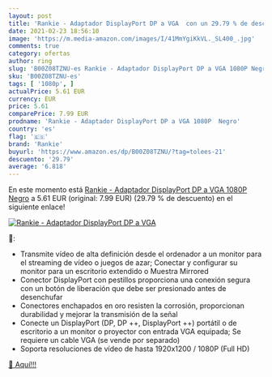 ```yaml
---
layout: post
title: 'Rankie - Adaptador DisplayPort DP a VGA  con un 29.79 % de descuento'
date: 2021-02-23 18:56:10
image: 'https://m.media-amazon.com/images/I/41MmYgiKkVL._SL400_.jpg'
comments: true
category: ofertas
author: ring
slug: 'B00Z08TZNU-es Rankie - Adaptador DisplayPort DP a VGA 1080P Negro'
sku: 'B00Z08TZNU-es'
tags: [ '1080p', ]
actualPrice: 5.61 EUR
currency: EUR
price: 5.61
comparePrice: 7.99 EUR
prodname: 'Rankie - Adaptador DisplayPort DP a VGA 1080P  Negro'
country: 'es'
flag: '🇪🇸'
brand: 'Rankie'
buyurl: 'https://www.amazon.es/dp/B00Z08TZNU/?tag=tolees-21'
descuento: '29.79'
average: '6.818'
---
```


En este momento está [Rankie - Adaptador DisplayPort DP a VGA 1080P  Negro](https://www.amazon.es/dp/B00Z08TZNU/?tag=tolees-21) a 5.61 EUR (original: 7.99 EUR) (29.79 %  de descuento) en el siguiente enlace!

[![Rankie - Adaptador DisplayPort DP a VGA ](https://m.media-amazon.com/images/I/41MmYgiKkVL._SL400_.jpg)](https://www.amazon.es/dp/B00Z08TZNU/?tag=tolees-21)

🔎:

- Transmite vídeo de alta definición desde el ordenador a un monitor para el streaming de vídeo o juegos de azar; Conectar y configurar su monitor para un escritorio extendido o Muestra Mirrored
- Conector DisplayPort con pestillos proporciona una conexión segura con un botón de liberación que debe ser presionado antes de desenchufar
- Conectores enchapados en oro resisten la corrosión, proporcionan durabilidad y mejorar la transmisión de la señal
- Conecte un DisplayPort (DP, DP ++, DisplayPort ++) portátil o de escritorio a un monitor o proyector con entrada VGA equipada; Se requiere un cable VGA (se vende por separado)
- Soporta resoluciones de vídeo de hasta 1920x1200 / 1080P (Full HD)

[🛒 Aquí!!!](https://www.amazon.es/dp/B00Z08TZNU/?tag=tolees-21)
